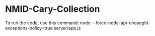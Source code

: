 # NMID-Cary-Collection

To run the code, use this command: 
node --force-node-api-uncaught-exceptions-policy=true server/app.js
